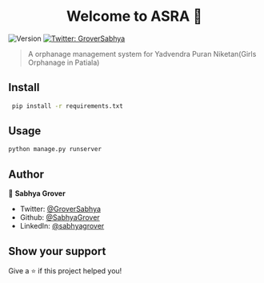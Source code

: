 <h1 align="center">Welcome to ASRA 👋</h1>
<p>
  <img alt="Version" src="https://img.shields.io/badge/version-0.0.1-blue.svg?cacheSeconds=2592000" />
  <a href="https://twitter.com/GroverSabhya" target="_blank">
    <img alt="Twitter: GroverSabhya" src="https://img.shields.io/twitter/follow/GroverSabhya.svg?style=social" />
  </a>
</p>

> A orphanage management system for Yadvendra Puran Niketan(Girls Orphanage in Patiala)

## Install

```sh
 pip install -r requirements.txt 
```

## Usage

```sh
python manage.py runserver
```

## Author

👤 **Sabhya Grover**

* Twitter: [@GroverSabhya](https://twitter.com/GroverSabhya)
* Github: [@SabhyaGrover](https://github.com/SabhyaGrover)
* LinkedIn: [@sabhyagrover](https://linkedin.com/in/sabhyagrover)

## Show your support

Give a ⭐️ if this project helped you!


